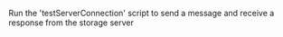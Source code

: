 Run the 'testServerConnection' script to send a message and receive
a response from the storage server
